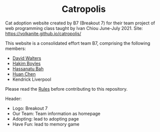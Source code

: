 <h1 align="center">Catropolis</h1>

Cat adoption website created by B7 (Breakout 7) for their team project of web programming class taught by Ivan Chiou June-July 2021. Site: https://volkanite.github.io/catropolis/

This website is a consolidated effort team B7, comprising the following members:  
- [David Walters](https://github.com/DAV1Dsk)
- [Hakim Boyles](https://github.com/Volkanite)
- [Hassanatu Bah](https://github.com/hasana2)
- [Huan Chen](https://github.com/Huan-Ting)
- Kendrick Liverpool

Please read the [Rules](https://github.com/Volkanite/catropolis/wiki/Code-of-conduct) before contributing to this repository.


Header:
- Logo: Breakout 7
- Our Team: Team information as homepage
- Adopting: lead to adopting page
- Have Fun: lead to memory game
